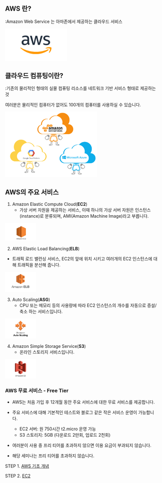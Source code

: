 
## AWS 란?

:Amazon Web Service 는 아마존에서 제공하는 클라우드 서비스

<img src="./image/26.png" width="40%"> 

## 클라우드 컴퓨팅이란?

:기존의 물리적인 형태의 실물 컴퓨팅 리소스를 네트워크 기반 서비스 형태로 제공하는 것

여러분은 물리적인 컴퓨터가 없어도 100개의 컴퓨터를 사용하실 수 있습니다.

<img src="./image/27.png" width="60%"> 

## AWS의 주요 서비스

1. Amazon Elastic Compute Cloud(**EC2**)
   - 가상 서버 자원을 제공하는 서비스, 이때 하나의 가상 서버 자원은 인스턴스(instance)로 분류되며, AMI(Amazon Machine Image)라고 부릅니다.
<img src="./image/28.jpg" width="20%"> 

2.  AWS Elastic Load Balancing(**ELB**)
   - 트래픽 로드 밸런싱 서비스, EC2의 앞에 위치 시키고 여러개의 EC2 인스턴스에 대해 트래픽을 분산해 줍니다.
<img src="./image/29.png" width="20%"> 

3. Auto Scaling(**ASG**)
   - CPU 또는 메모리 등의 사용량에 따라 EC2 인스턴스의 개수를 자동으로 증설/축소 하는 서비스입니다. 
<img src="./image/30.png" width="20%"> 

4. Amazon Simple Storage Service(**S3**)
   - 온라인 스토리지 서비스입니다. 
<img src="./image/31.png" width="20%"> 



### AWS 무료 서비스 - Free Tier

- AWS는 처음 가입 후 12개월 동안 주요 서비스에 대한 무료 서비스를 제공합니다.

- 주요 서비스에 대해 기본적인 테스트와 블로그 같은 작은 서비스 운영이 가능합니다.

  - EC2 서버: 원 750시간 t2.micro 운영 가능 
  - S3 스토리지: 5GB (다운로드 2만회, 업로드 2천회)

- 여러분이 사용 중 프리 티어를 초과하지 않으면 이용 요금이 부과되지 않습니다.

- 해당 세미나는 프리 티어를 초과하지 않습니다.



STEP 1. [AWS 기초 개념](https://github.com/jominjimail/ausg/blob/master/hands_on/load_balance_full_understand/step1.md)


STEP 2. [EC2](https://github.com/jominjimail/ausg/blob/master/hands_on/load_balance_full_understand/step2.md)
